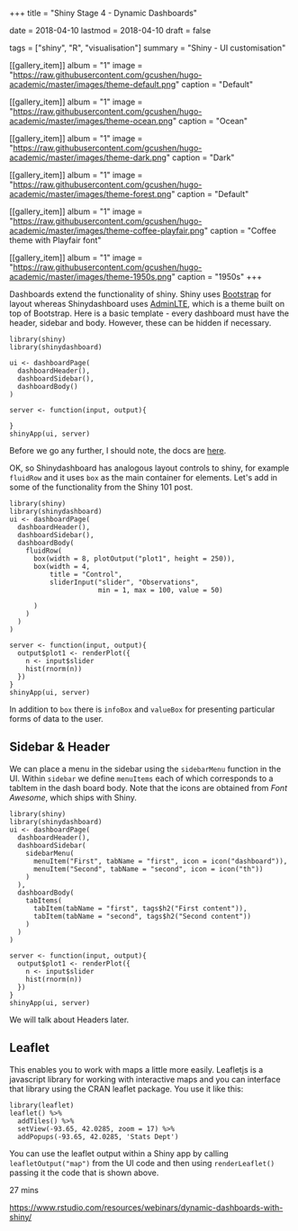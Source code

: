 +++
title = "Shiny Stage 4 - Dynamic Dashboards"

date = 2018-04-10
lastmod = 2018-04-10
draft = false


tags = ["shiny", "R", "visualisation"]
summary = "Shiny - UI customisation"


[[gallery_item]]
album = "1"
image = "https://raw.githubusercontent.com/gcushen/hugo-academic/master/images/theme-default.png"
caption = "Default"

[[gallery_item]]
album = "1"
image = "https://raw.githubusercontent.com/gcushen/hugo-academic/master/images/theme-ocean.png"
caption = "Ocean"

[[gallery_item]]
album = "1"
image = "https://raw.githubusercontent.com/gcushen/hugo-academic/master/images/theme-dark.png"
caption = "Dark"

[[gallery_item]]
album = "1"
image = "https://raw.githubusercontent.com/gcushen/hugo-academic/master/images/theme-forest.png"
caption = "Default"

[[gallery_item]]
album = "1"
image = "https://raw.githubusercontent.com/gcushen/hugo-academic/master/images/theme-coffee-playfair.png"
caption = "Coffee theme with Playfair font"

[[gallery_item]]
album = "1"
image = "https://raw.githubusercontent.com/gcushen/hugo-academic/master/images/theme-1950s.png"
caption = "1950s"
+++



Dashboards extend the functionality of shiny. Shiny uses [Bootstrap](https://getbootstrap.com/) for layout whereas Shinydashboard uses [AdminLTE](https://adminlte.io/themes/AdminLTE/index2.html), which is a theme built on top of Bootstrap. Here is a basic template - every dashboard must have the header, sidebar and body. However, these can be hidden if necessary. 


```
library(shiny)
library(shinydashboard)

ui <- dashboardPage(
  dashboardHeader(),
  dashboardSidebar(),
  dashboardBody()
)

server <- function(input, output){

}
shinyApp(ui, server)

```

Before we go any further, I should note, the docs are [here](http://rstudio.github.io/shinydashboard/).

OK, so Shinydashboard has analogous layout controls to shiny, for example `fluidRow` and it uses `box` as the main container for elements. Let's add in some of the functionality from the Shiny 101 post.


```
library(shiny)
library(shinydashboard)
ui <- dashboardPage(
  dashboardHeader(),
  dashboardSidebar(),
  dashboardBody(
    fluidRow(
      box(width = 8, plotOutput("plot1", height = 250)),
      box(width = 4,
          title = "Control",
          sliderInput("slider", "Observations", 
                      min = 1, max = 100, value = 50)
        
      )
    )
  )
)

server <- function(input, output){
  output$plot1 <- renderPlot({
    n <- input$slider
    hist(rnorm(n))
  })
}
shinyApp(ui, server)
```

In addition to `box` there is `infoBox` and `valueBox` for presenting particular forms of data to the user.

## Sidebar & Header

We can place a menu in the sidebar using the `sidebarMenu` function in the UI. Within `sidebar` we define `menuItems` each of which corresponds to a tabItem in the dash board body. Note that the icons are obtained from *Font Awesome*, which ships with Shiny.


```
library(shiny)
library(shinydashboard)
ui <- dashboardPage(
  dashboardHeader(),
  dashboardSidebar(
    sidebarMenu(
      menuItem("First", tabName = "first", icon = icon("dashboard")),
      menuItem("Second", tabName = "second", icon = icon("th"))
    )
  ),
  dashboardBody(
    tabItems(
      tabItem(tabName = "first", tags$h2("First content")),
      tabItem(tabName = "second", tags$h2("Second content"))
    )
  )
)

server <- function(input, output){
  output$plot1 <- renderPlot({
    n <- input$slider
    hist(rnorm(n))
  })
}
shinyApp(ui, server)
```

We will talk about Headers later.

## Leaflet

This enables you to work with maps a little more easily. Leafletjs is a javascript library for working with interactive maps and you can interface that library using the CRAN leaflet package. You use it like this:

```
library(leaflet)
leaflet() %>%
  addTiles() %>%
  setView(-93.65, 42.0285, zoom = 17) %>%
  addPopups(-93.65, 42.0285, 'Stats Dept')
```

You can use the leaflet output within a Shiny app by calling `leafletOutput("map")` from the UI code and then using `renderLeaflet()` passing it the code that is shown above.

27 mins

https://www.rstudio.com/resources/webinars/dynamic-dashboards-with-shiny/

















